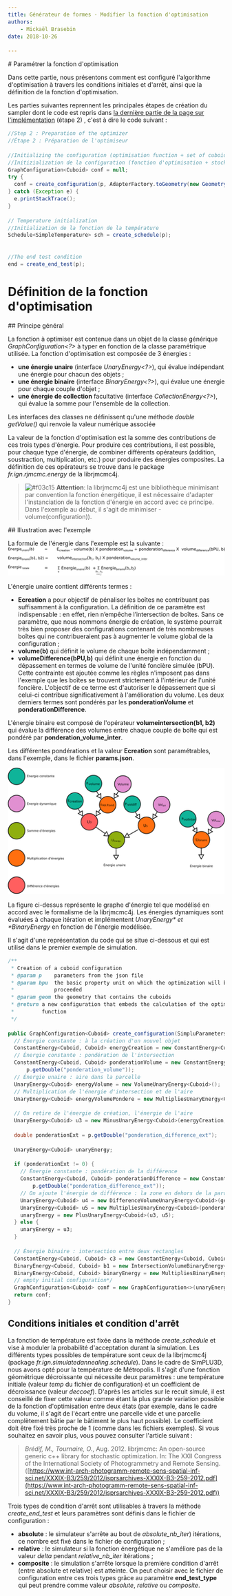 ```yaml
---
title: Générateur de formes - Modifier la fonction d'optimisation
authors:
    - Mickaël Brasebin
date: 2018-10-26

---
```


# Paramétrer la fonction d'optimisation

Dans cette partie, nous présentons comment est configuré l'algorithme d'optimisation à travers les conditions initiales et d'arrêt, ainsi que la définition de la fonction d'optimisation.

Les parties suivantes reprennent les principales étapes de création du sampler dont le code est repris dans [la dernière partie de la page sur l'implémentation](./custom-generator.md#implementation) (étape 2) , c'est à dire le code suivant :

```JAVA
//Step 2 : Preparation of the optimizer
//Étape 2 : Préparation de l'optimiseur

//Initializing the configuration (optimisation function + set of cuboid)
//Initizialization de la configuration (fonction d'optimisation + stock les cuboids de la configuration courante
GraphConfiguration<Cuboid> conf = null;
try {
  conf = create_configuration(p, AdapterFactory.toGeometry(new GeometryFactory(), bpu.getGeom()), bpu);
} catch (Exception e) {
  e.printStackTrace();
}

// Temperature initialization
//Initialization de la fonction de la température
Schedule<SimpleTemperature> sch = create_schedule(p);


//The end test condition
end = create_end_test(p);
```

# Définition de la fonction d'optimisation

## Principe général

La fonction à optimiser est contenue dans un objet de la classe générique *GraphConfiguration<?>* à typer en fonction de la classe paramétrique utilisée. La fonction d'optimisation est composée de 3 énergies :

- **une énergie unaire** (interface *UnaryEnergy<?>*), qui évalue indépendant une énergie pour chacun des objets  ;
- **une énergie binaire** (interface *BinaryEnergy<?>*), qui évalue une énergie pour chaque couple d'objet ;
- **une énergie de collection** facultative  (interface *CollectionEnergy<?>*), qui évalue la somme pour l'ensemble de la collection.

Les interfaces des classes ne définissent qu'une méthode *double getValue()* qui renvoie la valeur numérique associée

La valeur de la fonction d'optimisation est la somme des contributions de ces trois types d'énergie. Pour produire ces contributions, il est possible, pour chaque type d'énergie, de combiner différents opérateurs (addition, soustraction, multiplication, etc.) pour produire des énergies composites. La définition de ces opérateurs se trouve dans le package *fr.ign.rjmcmc.energy* de la librjmcmc4j.

> ![#f03c15](https://placehold.it/15/f03c15/000000?text=+) **Attention**: la librjmcmc4j est une bibliothèque minimisant par convention la fonction énergétique, il est nécessaire d'adapter l'instanciation de la fonction d'énergie en accord avec ce principe. Dans l'exemple au début, il s'agit de minimiser - volume(configuration)).


## Illustration avec l'exemple

La formule de l'énergie dans l'exemple est la suivante :
![Formule ](./img/energieformule.png)

L'énergie unaire contient différents termes :

- **Ecreation** a pour objectif de pénaliser les boîtes ne contribuant pas suffisamment à la configuration. La définition de ce paramètre est indispensable : en effet, rien n’empêche l’intersection de boîtes. Sans ce paramètre, que nous nommons énergie de création, le système pourrait très bien proposer des configurations contenant de très nombreuses boîtes qui ne contribueraient pas à augmenter le volume global de la configuration ;
- **volume(b)** qui définit le volume de chaque boîte indépendamment ;
- **volumeDifference(bPU,b)** qui définit une énergie en fonction du dépassement en termes de volume de l'unité foncière simulée (bPU). Cette contrainte est ajoutée comme les règles n'imposent pas dans l'exemple que les boîtes se trouvent strictement à l'intérieur de l'unité foncière. L'objectif de ce terme est d'autoriser le dépassement que si celui-ci contribue significativement à l'amélioration du volume.
Les deux derniers termes sont pondérés par les **ponderationVolume** et **ponderationDifference**.

L'énergie binaire est composé de l'opérateur **volumeintersection(b1, b2)** qui évalue la différence des volumes entre chaque couple de boîte qui est pondéré par **ponderation_volume_inter**.

Les différentes pondérations et la valeur **Ecreation** sont paramétrables, dans l'exemple, dans le fichier **params.json**.

![Graphe d'énergie ](./img/graph.png)

La figure ci-dessus représente le graphe d'énergie tel que modélisé en accord avec le formalisme de la librjmcmc4j. Les énergies dynamiques sont évaluées à chaque itération et implémentent  *UnaryEnergy<?>* et  *BinaryEnergy<?>* en fonction de l'énergie modélisée.

Il s'agit d'une représentation du code qui se situe ci-dessous et qui est utilisé dans le premier exemple de simulation.

```JAVA
/**
 * Creation of a cuboid configuration
 * @param p    parameters from the json file
 * @param bpu  the basic property unit on which the optimization will be
 *             proceeded
 * @param geom the geometry that contains the cuboids
 * @return a new configuration that embeds the calculation of the optimization
 *         function
 */

public GraphConfiguration<Cuboid> create_configuration(SimpluParameters p, Geometry geom, BasicPropertyUnit bpu) {
  // Énergie constante : à la création d'un nouvel objet
  ConstantEnergy<Cuboid, Cuboid> energyCreation = new ConstantEnergy<Cuboid, Cuboid>(p.getDouble("energy"));
  // Énergie constante : pondération de l'intersection
  ConstantEnergy<Cuboid, Cuboid> ponderationVolume = new ConstantEnergy<Cuboid, Cuboid>(
      p.getDouble("ponderation_volume"));
  // Énergie unaire : aire dans la parcelle
  UnaryEnergy<Cuboid> energyVolume = new VolumeUnaryEnergy<Cuboid>();
  // Multiplication de l'énergie d'intersection et de l'aire
  UnaryEnergy<Cuboid> energyVolumePondere = new MultipliesUnaryEnergy<Cuboid>(ponderationVolume, energyVolume);

  // On retire de l'énergie de création, l'énergie de l'aire
  UnaryEnergy<Cuboid> u3 = new MinusUnaryEnergy<Cuboid>(energyCreation, energyVolumePondere);

  double ponderationExt = p.getDouble("ponderation_difference_ext");

  UnaryEnergy<Cuboid> unaryEnergy;

  if (ponderationExt != 0) {
    // Énergie constante : pondération de la différence
    ConstantEnergy<Cuboid, Cuboid> ponderationDifference = new ConstantEnergy<Cuboid, Cuboid>(
        p.getDouble("ponderation_difference_ext"));
    // On ajoute l'énergie de différence : la zone en dehors de la parcelle
    UnaryEnergy<Cuboid> u4 = new DifferenceVolumeUnaryEnergy<Cuboid>(geom);
    UnaryEnergy<Cuboid> u5 = new MultipliesUnaryEnergy<Cuboid>(ponderationDifference, u4);
    unaryEnergy = new PlusUnaryEnergy<Cuboid>(u3, u5);
  } else {
    unaryEnergy = u3;
  }

  // Énergie binaire : intersection entre deux rectangles
  ConstantEnergy<Cuboid, Cuboid> c3 = new ConstantEnergy<Cuboid, Cuboid>(p.getDouble("ponderation_volume_inter"));
  BinaryEnergy<Cuboid, Cuboid> b1 = new IntersectionVolumeBinaryEnergy<Cuboid>();
  BinaryEnergy<Cuboid, Cuboid> binaryEnergy = new MultipliesBinaryEnergy<Cuboid, Cuboid>(c3, b1);
  // empty initial configuration*/
  GraphConfiguration<Cuboid> conf = new GraphConfiguration<>(unaryEnergy, binaryEnergy);
  return conf;
}
```

## Conditions initiales et condition d'arrêt

La fonction de température est fixée dans la méthode *create_schedule* et vise à moduler la probabilité d'acceptation durant la simulation. Les différents types possibles de température sont ceux de la librjmcmc4j (package *fr.ign.simulatedannealing.schedule*). Dans le cadre de SimPLU3D, nous avons opté pour la température de Métropolis. Il s'agit d'une fonction géométrique décroissante qui nécessite deux paramètres : une température initiale (valeur *temp* du fichier de configuration) et un coefficient de décroissance (valeur *deccoef*). D'après les articles sur le recuit simulé, il est conseillé de fixer cette valeur comme étant la plus grande variation possible de la fonction d'optimisation entre deux états (par exemple, dans le cadre du volume, il s'agit de l'écart entre une parcelle vide et une parcelle complètement bâtie par le bâtiment le plus haut possible). Le coefficient doit être fixé très proche de 1 (comme dans les fichiers exemples). Si vous souhaitez en savoir plus, vous pouvez consulter l'article suivant :

> *Brédif, M., Tournaire, O.*, Aug. 2012. librjmcmc: An open-source generic c++ library for stochastic optimization. In: The XXII Congress of the International Society of Photogrammetry and Remote Sensing. ([https://www.int-arch-photogramm-remote-sens-spatial-inf-sci.net/XXXIX-B3/259/2012/isprsarchives-XXXIX-B3-259-2012.pdf](https://www.int-arch-photogramm-remote-sens-spatial-inf-sci.net/XXXIX-B3/259/2012/isprsarchives-XXXIX-B3-259-2012.pdf))

Trois types de condition d'arrêt sont utilisables à travers la méthode *create_end_test* et leurs paramètres sont définis dans le fichier de configuration :
- **absolute** : le simulateur s'arrête au bout de *absolute_nb_iter*) itérations, ce nombre est fixé dans le fichier de configuration ;
- **relative** : le simulateur si la fonction énergétique ne s'améliore pas de la valeur *delta* pendant *relative_nb_iter* itérations ;
- **composite** : le simulation s'arrête lorsque la première condition d'arrêt (entre absolute et relative) est atteinte.
On peut choisir avec le fichier de configuration entre ces trois types grâce au paramètre **end_test_type** qui peut prendre comme valeur *absolute*, *relative* ou *composite*.
